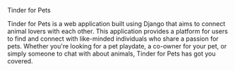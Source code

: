 Tinder for Pets

Tinder for Pets is a web application built using Django that aims to connect animal lovers with each other. This application provides a platform for users to find and connect with like-minded individuals who share a passion for pets. Whether you're looking for a pet playdate, a co-owner for your pet, or simply someone to chat with about animals, Tinder for Pets has got you covered.
